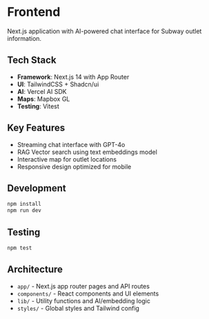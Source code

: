 # Frontend

Next.js application with AI-powered chat interface for Subway outlet information.

## Tech Stack

- **Framework**: Next.js 14 with App Router
- **UI**: TailwindCSS + Shadcn/ui
- **AI**: Vercel AI SDK
- **Maps**: Mapbox GL
- **Testing**: Vitest

## Key Features

- Streaming chat interface with GPT-4o
- RAG Vector search using text embeddings model
- Interactive map for outlet locations
- Responsive design optimized for mobile

## Development

```bash
npm install
npm run dev
```

## Testing

```bash
npm test
```

## Architecture

- `app/` - Next.js app router pages and API routes
- `components/` - React components and UI elements
- `lib/` - Utility functions and AI/embedding logic
- `styles/` - Global styles and Tailwind config
